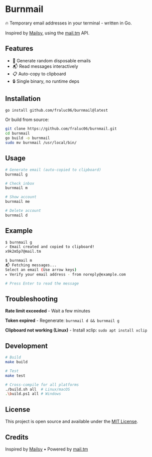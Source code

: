 # Burnmail

🔥 Temporary email addresses in your terminal - written in Go.

Inspired by [Mailsy](https://github.com/BalliAsghar/Mailsy), using the [mail.tm](https://mail.tm) API.

## Features

- 📧 Generate random disposable emails
- 📬 Read messages interactively
- 📋 Auto-copy to clipboard
- 🔒 Single binary, no runtime deps

## Installation

```bash
go install github.com/fraluc06/burnmail@latest
```

Or build from source:
```bash
git clone https://github.com/fraluc06/burnmail.git
cd burnmail
go build -o burnmail
sudo mv burnmail /usr/local/bin/
```

## Usage

```bash
# Generate email (auto-copied to clipboard)
burnmail g

# Check inbox
burnmail m

# Show account
burnmail me

# Delete account
burnmail d
```

## Example

```bash
$ burnmail g
✓ Email created and copied to clipboard!
x9k2m5p7@mail.tm

$ burnmail m
📬 Fetching messages...
Select an email (Use arrow keys)
▸ Verify your email address - from noreply@example.com

# Press Enter to read the message
```

## Troubleshooting

**Rate limit exceeded** - Wait a few minutes

**Token expired** - Regenerate: `burnmail d && burnmail g`

**Clipboard not working (Linux)** - Install xclip: `sudo apt install xclip`

## Development

```bash
# Build
make build

# Test
make test

# Cross-compile for all platforms
./build.sh all  # Linux/macOS
.\build.ps1 all # Windows
```

## License

This project is open source and available under the [MIT License](LICENSE).

## Credits

Inspired by [Mailsy](https://github.com/BalliAsghar/Mailsy) • Powered by [mail.tm](https://mail.tm)
